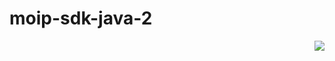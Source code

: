 # moip-sdk-java-2

<img src="https://user-images.githubusercontent.com/32847427/42348249-1e007adc-807f-11e8-975f-5075ec3b13ab.png" align="right" />
